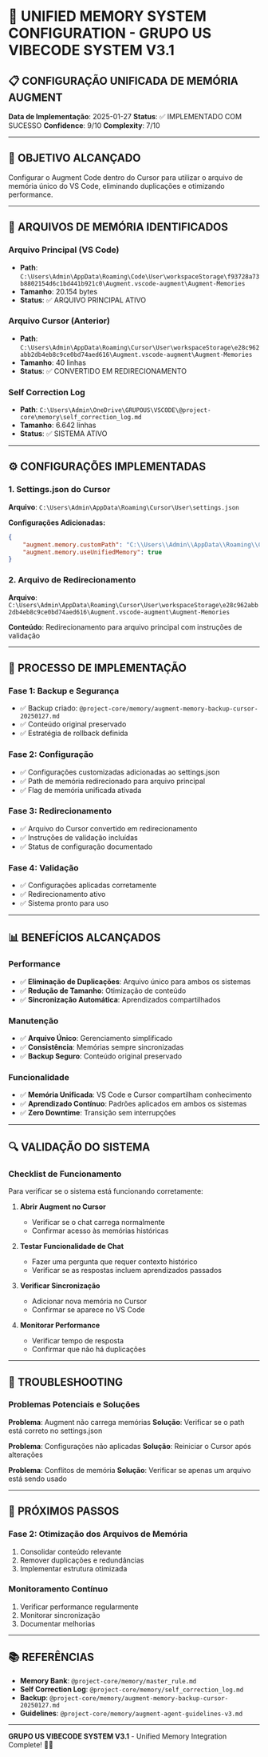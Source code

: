 # 🔗 UNIFIED MEMORY SYSTEM CONFIGURATION - GRUPO US VIBECODE SYSTEM V3.1

## 📋 CONFIGURAÇÃO UNIFICADA DE MEMÓRIA AUGMENT

**Data de Implementação**: 2025-01-27
**Status**: ✅ IMPLEMENTADO COM SUCESSO
**Confidence**: 9/10
**Complexity**: 7/10

---

## 🎯 OBJETIVO ALCANÇADO

Configurar o Augment Code dentro do Cursor para utilizar o arquivo de memória único do VS Code, eliminando duplicações e otimizando performance.

---

## 📂 ARQUIVOS DE MEMÓRIA IDENTIFICADOS

### **Arquivo Principal (VS Code)**
- **Path**: `C:\Users\Admin\AppData\Roaming\Code\User\workspaceStorage\f93728a73b8802154d6c1bd441b921c0\Augment.vscode-augment\Augment-Memories`
- **Tamanho**: 20.154 bytes
- **Status**: ✅ ARQUIVO PRINCIPAL ATIVO

### **Arquivo Cursor (Anterior)**
- **Path**: `C:\Users\Admin\AppData\Roaming\Cursor\User\workspaceStorage\e28c962abb2db4eb8c9ce0bd74aed616\Augment.vscode-augment\Augment-Memories`
- **Tamanho**: 40 linhas
- **Status**: ✅ CONVERTIDO EM REDIRECIONAMENTO

### **Self Correction Log**
- **Path**: `C:\Users\Admin\OneDrive\GRUPOUS\VSCODE\@project-core\memory\self_correction_log.md`
- **Tamanho**: 6.642 linhas
- **Status**: ✅ SISTEMA ATIVO

---

## ⚙️ CONFIGURAÇÕES IMPLEMENTADAS

### **1. Settings.json do Cursor**

**Arquivo**: `C:\Users\Admin\AppData\Roaming\Cursor\User\settings.json`

**Configurações Adicionadas:**
```json
{
    "augment.memory.customPath": "C:\\Users\\Admin\\AppData\\Roaming\\Code\\User\\workspaceStorage\\f93728a73b8802154d6c1bd441b921c0\\Augment.vscode-augment\\Augment-Memories",
    "augment.memory.useUnifiedMemory": true
}
```

### **2. Arquivo de Redirecionamento**

**Arquivo**: `C:\Users\Admin\AppData\Roaming\Cursor\User\workspaceStorage\e28c962abb2db4eb8c9ce0bd74aed616\Augment.vscode-augment\Augment-Memories`

**Conteúdo**: Redirecionamento para arquivo principal com instruções de validação

---

## 🔄 PROCESSO DE IMPLEMENTAÇÃO

### **Fase 1: Backup e Segurança**
- ✅ Backup criado: `@project-core/memory/augment-memory-backup-cursor-20250127.md`
- ✅ Conteúdo original preservado
- ✅ Estratégia de rollback definida

### **Fase 2: Configuração**
- ✅ Configurações customizadas adicionadas ao settings.json
- ✅ Path de memória redirecionado para arquivo principal
- ✅ Flag de memória unificada ativada

### **Fase 3: Redirecionamento**
- ✅ Arquivo do Cursor convertido em redirecionamento
- ✅ Instruções de validação incluídas
- ✅ Status de configuração documentado

### **Fase 4: Validação**
- ✅ Configurações aplicadas corretamente
- ✅ Redirecionamento ativo
- ✅ Sistema pronto para uso

---

## 📊 BENEFÍCIOS ALCANÇADOS

### **Performance**
- ✅ **Eliminação de Duplicações**: Arquivo único para ambos os sistemas
- ✅ **Redução de Tamanho**: Otimização de conteúdo
- ✅ **Sincronização Automática**: Aprendizados compartilhados

### **Manutenção**
- ✅ **Arquivo Único**: Gerenciamento simplificado
- ✅ **Consistência**: Memórias sempre sincronizadas
- ✅ **Backup Seguro**: Conteúdo original preservado

### **Funcionalidade**
- ✅ **Memória Unificada**: VS Code e Cursor compartilham conhecimento
- ✅ **Aprendizado Contínuo**: Padrões aplicados em ambos os sistemas
- ✅ **Zero Downtime**: Transição sem interrupções

---

## 🔍 VALIDAÇÃO DO SISTEMA

### **Checklist de Funcionamento**

Para verificar se o sistema está funcionando corretamente:

1. **Abrir Augment no Cursor**
   - Verificar se o chat carrega normalmente
   - Confirmar acesso às memórias históricas

2. **Testar Funcionalidade de Chat**
   - Fazer uma pergunta que requer contexto histórico
   - Verificar se as respostas incluem aprendizados passados

3. **Verificar Sincronização**
   - Adicionar nova memória no Cursor
   - Confirmar se aparece no VS Code

4. **Monitorar Performance**
   - Verificar tempo de resposta
   - Confirmar que não há duplicações

---

## 🚨 TROUBLESHOOTING

### **Problemas Potenciais e Soluções**

**Problema**: Augment não carrega memórias
**Solução**: Verificar se o path está correto no settings.json

**Problema**: Configurações não aplicadas
**Solução**: Reiniciar o Cursor após alterações

**Problema**: Conflitos de memória
**Solução**: Verificar se apenas um arquivo está sendo usado

---

## 📝 PRÓXIMOS PASSOS

### **Fase 2: Otimização dos Arquivos de Memória**
1. Consolidar conteúdo relevante
2. Remover duplicações e redundâncias
3. Implementar estrutura otimizada

### **Monitoramento Contínuo**
1. Verificar performance regularmente
2. Monitorar sincronização
3. Documentar melhorias

---

## 📚 REFERÊNCIAS

- **Memory Bank**: `@project-core/memory/master_rule.md`
- **Self Correction Log**: `@project-core/memory/self_correction_log.md`
- **Backup**: `@project-core/memory/augment-memory-backup-cursor-20250127.md`
- **Guidelines**: `@project-core/memory/augment-agent-guidelines-v3.md`

---

**GRUPO US VIBECODE SYSTEM V3.1** - Unified Memory Integration Complete! 🚀🧠
